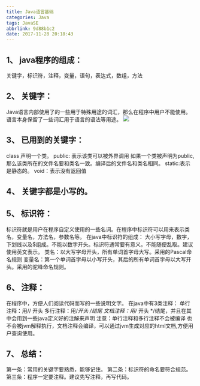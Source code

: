 ```yaml
---
title: Java语言基础
categories: Java
tags: JavaSE
abbrlink: 9d88b1c2
date: 2017-11-28 20:18:43
---
```

## 1、	java程序的组成：
关键字，标识符，注释，变量，语句，表达式，数组，方法
## 2、	关键字：
Java语言内部使用了的一些用于特殊用途的词汇，那么在程序中用户不能使用。语言本身保留了一些词汇用于语言的语法等用途。
![](http://ou3xxg3hg.bkt.clouddn.com/关键字.jpg)
## 3、	已用到的关键字：
class 声明一个类。
public: 表示该类可以被外界调用  如果一个类被声明为public,那么该类所在的文件名要和类名一致。编译后的文件名和类名相同。
static:表示是静态的。
void：表示没有返回值
<!---more--->
## 4、	关键字都是小写的。
## 5、	标识符：
标识符就是用户在程序自定义使用的一些名词。在程序中标识符可以用来表示类名，变量名，方法名，参数名等。
在java中标识符的组成：
大小写字母，数字，下划线以及$组成。不能以数字开头。标识符通常要有意义。不能随便乱取。建议使用英文表示。
类名：以大写字母开头，所有单词首字母大写。采用的Pascal命名规则
变量名：第一个单词首字母以小写开头，其后的所有单词首字母以大写开头。采用的驼峰命名规则。
## 6、	注释：
在程序中，方便人们阅读代码而写的一些说明文字。
在java中有3类注释：
单行注释：用// 开头
多行注释：用/*开头  */结尾
文档注释：用/** 开头  */结尾，并且在其中会用到一些java定义好的注解来声明
注意：单行注释和多行注释不会被编译 也不会被jvm解释执行，文档注释会编译，可以通过jvm生成对应的html文档,方便用户查询使用。
## 7、	总结：
第一条：常用的关键字要熟悉，能够记住。
第二条：标识符的命名要符合规范。
第三条：程序一定要注释。建议先写注释，再写代码。
